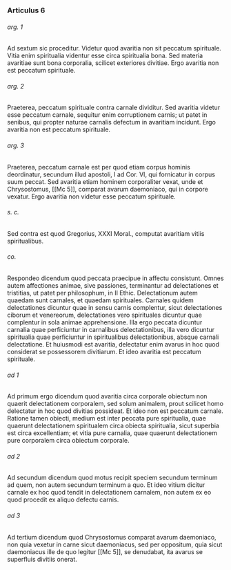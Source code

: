 ### Articulus 6

###### arg. 1
Ad sextum sic proceditur. Videtur quod avaritia non sit peccatum spirituale. Vitia enim spiritualia videntur esse circa spiritualia bona. Sed materia avaritiae sunt bona corporalia, scilicet exteriores divitiae. Ergo avaritia non est peccatum spirituale.

###### arg. 2
Praeterea, peccatum spirituale contra carnale dividitur. Sed avaritia videtur esse peccatum carnale, sequitur enim corruptionem carnis; ut patet in senibus, qui propter naturae carnalis defectum in avaritiam incidunt. Ergo avaritia non est peccatum spirituale.

###### arg. 3
Praeterea, peccatum carnale est per quod etiam corpus hominis deordinatur, secundum illud apostoli, I ad Cor. VI, qui fornicatur in corpus suum peccat. Sed avaritia etiam hominem corporaliter vexat, unde et Chrysostomus, [[Mc 5]], comparat avarum daemoniaco, qui in corpore vexatur. Ergo avaritia non videtur esse peccatum spirituale.

###### s. c.
Sed contra est quod Gregorius, XXXI Moral., computat avaritiam vitiis spiritualibus.

###### co.
Respondeo dicendum quod peccata praecipue in affectu consistunt. Omnes autem affectiones animae, sive passiones, terminantur ad delectationes et tristitias, ut patet per philosophum, in II Ethic. Delectationum autem quaedam sunt carnales, et quaedam spirituales. Carnales quidem delectationes dicuntur quae in sensu carnis complentur, sicut delectationes ciborum et venereorum, delectationes vero spirituales dicuntur quae complentur in sola animae apprehensione. Illa ergo peccata dicuntur carnalia quae perficiuntur in carnalibus delectationibus, illa vero dicuntur spiritualia quae perficiuntur in spiritualibus delectationibus, absque carnali delectatione. Et huiusmodi est avaritia, delectatur enim avarus in hoc quod considerat se possessorem divitiarum. Et ideo avaritia est peccatum spirituale.

###### ad 1
Ad primum ergo dicendum quod avaritia circa corporale obiectum non quaerit delectationem corporalem, sed solum animalem, prout scilicet homo delectatur in hoc quod divitias possideat. Et ideo non est peccatum carnale. Ratione tamen obiecti, medium est inter peccata pure spiritualia, quae quaerunt delectationem spiritualem circa obiecta spiritualia, sicut superbia est circa excellentiam; et vitia pure carnalia, quae quaerunt delectationem pure corporalem circa obiectum corporale.

###### ad 2
Ad secundum dicendum quod motus recipit speciem secundum terminum ad quem, non autem secundum terminum a quo. Et ideo vitium dicitur carnale ex hoc quod tendit in delectationem carnalem, non autem ex eo quod procedit ex aliquo defectu carnis.

###### ad 3
Ad tertium dicendum quod Chrysostomus comparat avarum daemoniaco, non quia vexetur in carne sicut daemoniacus, sed per oppositum, quia sicut daemoniacus ille de quo legitur [[Mc 5]], se denudabat, ita avarus se superfluis divitiis onerat.

